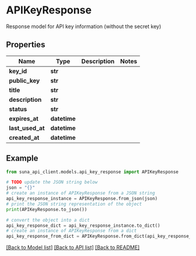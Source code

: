# APIKeyResponse

Response model for API key information (without the secret key)

## Properties

Name | Type | Description | Notes
------------ | ------------- | ------------- | -------------
**key_id** | **str** |  | 
**public_key** | **str** |  | 
**title** | **str** |  | 
**description** | **str** |  | 
**status** | **str** |  | 
**expires_at** | **datetime** |  | 
**last_used_at** | **datetime** |  | 
**created_at** | **datetime** |  | 

## Example

```python
from suna_api_client.models.api_key_response import APIKeyResponse

# TODO update the JSON string below
json = "{}"
# create an instance of APIKeyResponse from a JSON string
api_key_response_instance = APIKeyResponse.from_json(json)
# print the JSON string representation of the object
print(APIKeyResponse.to_json())

# convert the object into a dict
api_key_response_dict = api_key_response_instance.to_dict()
# create an instance of APIKeyResponse from a dict
api_key_response_from_dict = APIKeyResponse.from_dict(api_key_response_dict)
```
[[Back to Model list]](../README.md#documentation-for-models) [[Back to API list]](../README.md#documentation-for-api-endpoints) [[Back to README]](../README.md)


